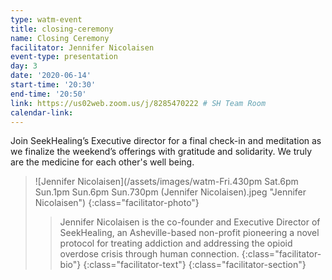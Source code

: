 ```yaml
---
type: watm-event
title: closing-ceremony
name: Closing Ceremony
facilitator: Jennifer Nicolaisen
event-type: presentation
day: 3
date: '2020-06-14'
start-time: '20:30'
end-time: '20:50'
link: https://us02web.zoom.us/j/8285470222 # SH Team Room
calendar-link:
---
```


Join SeekHealing’s Executive director for a final check-in and meditation as we finalize the weekend’s offerings with gratitude and solidarity. We truly are the medicine for each other's well being.

> ![Jennifer Nicolaisen](/assets/images/watm-Fri.430pm Sat.6pm Sun.1pm Sun.6pm Sun.730pm (Jennifer Nicolaisen).jpeg "Jennifer Nicolaisen")
> {:class="facilitator-photo"}
>
> > Jennifer Nicolaisen is the co-founder and Executive Director of SeekHealing, an Asheville-based non-profit pioneering a novel protocol for treating addiction and addressing the opioid overdose crisis through human connection.
> > {:class="facilitator-bio"}
> {:class="facilitator-text"}
{:class="facilitator-section"}

